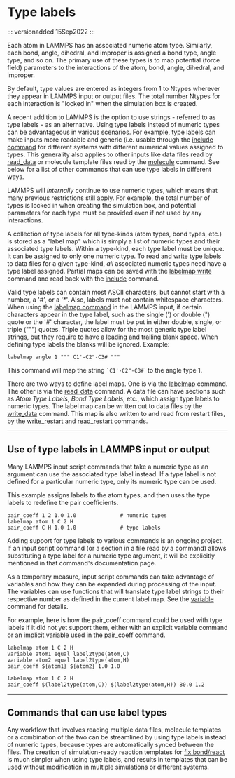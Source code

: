 # Type labels

::: versionadded
15Sep2022
:::

Each atom in LAMMPS has an associated numeric atom type. Similarly, each
bond, angle, dihedral, and improper is assigned a bond type, angle type,
and so on. The primary use of these types is to map potential (force
field) parameters to the interactions of the atom, bond, angle,
dihedral, and improper.

By default, type values are entered as integers from 1 to Ntypes
wherever they appear in LAMMPS input or output files. The total number
Ntypes for each interaction is \"locked in\" when the simulation box is
created.

A recent addition to LAMMPS is the option to use strings - referred to
as type labels - as an alternative. Using type labels instead of numeric
types can be advantageous in various scenarios. For example, type labels
can make inputs more readable and generic (i.e. usable through the
[include command](include) for different systems with different
numerical values assigned to types. This generality also applies to
other inputs like data files read by [read_data](read_data) or molecule
template files read by the [molecule](molecule) command. See below for a
list of other commands that can use type labels in different ways.

LAMMPS will *internally* continue to use numeric types, which means that
many previous restrictions still apply. For example, the total number of
types is locked in when creating the simulation box, and potential
parameters for each type must be provided even if not used by any
interactions.

A collection of type labels for all type-kinds (atom types, bond types,
etc.) is stored as a \"label map\" which is simply a list of numeric
types and their associated type labels. Within a type-kind, each type
label must be unique. It can be assigned to only one numeric type. To
read and write type labels to data files for a given type-kind, *all*
associated numeric types need have a type label assigned. Partial maps
can be saved with the [labelmap write](labelmap) command and read back
with the [include](include) command.

Valid type labels can contain most ASCII characters, but cannot start
with a number, a \'#\', or a \'\*\'. Also, labels must not contain
whitespace characters. When using the [labelmap command](labelmap) in
the LAMMPS input, if certain characters appear in the type label, such
as the single (\') or double (\") quote or the \'#\' character, the
label must be put in either double, single, or triple (\"\"\") quotes.
Triple quotes allow for the most generic type label strings, but they
require to have a leading and trailing blank space. When defining type
labels the blanks will be ignored. Example:

``` LAMMPS
labelmap angle 1 """ C1'-C2"-C3# """
```

This command will map the string `` `C1'-C2"-C3# ``\` to the angle type
1.

There are two ways to define label maps. One is via the
[labelmap](labelmap) command. The other is via the
[read_data](read_data) command. A data file can have sections such as
*Atom Type Labels*, *Bond Type Labels*, etc., which assign type labels
to numeric types. The label map can be written out to data files by the
[write_data](write_data) command. This map is also written to and read
from restart files, by the [write_restart](write_restart) and
[read_restart](read_restart) commands.

------------------------------------------------------------------------

## Use of type labels in LAMMPS input or output

Many LAMMPS input script commands that take a numeric type as an
argument can use the associated type label instead. If a type label is
not defined for a particular numeric type, only its numeric type can be
used.

This example assigns labels to the atom types, and then uses the type
labels to redefine the pair coefficients.

``` LAMMPS
pair_coeff 1 2 1.0 1.0              # numeric types
labelmap atom 1 C 2 H
pair_coeff C H 1.0 1.0              # type labels
```

Adding support for type labels to various commands is an ongoing
project. If an input script command (or a section in a file read by a
command) allows substituting a type label for a numeric type argument,
it will be explicitly mentioned in that command\'s documentation page.

As a temporary measure, input script commands can take advantage of
variables and how they can be expanded during processing of the input.
The variables can use functions that will translate type label strings
to their respective number as defined in the current label map. See the
[variable](variable) command for details.

For example, here is how the pair_coeff command could be used with type
labels if it did not yet support them, either with an explicit variable
command or an implicit variable used in the pair_coeff command.

``` LAMMPS
labelmap atom 1 C 2 H
variable atom1 equal label2type(atom,C)
variable atom2 equal label2type(atom,H)
pair_coeff ${atom1} ${atom2} 1.0 1.0
```

``` LAMMPS
labelmap atom 1 C 2 H
pair_coeff $(label2type(atom,C)) $(label2type(atom,H)) 80.0 1.2
```

------------------------------------------------------------------------

## Commands that can use label types

Any workflow that involves reading multiple data files, molecule
templates or a combination of the two can be streamlined by using type
labels instead of numeric types, because types are automatically synced
between the files. The creation of simulation-ready reaction templates
for [fix bond/react](fix_bond_react) is much simpler when using type
labels, and results in templates that can be used without modification
in multiple simulations or different systems.
